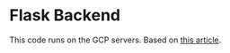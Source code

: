 # Flask Backend

This code runs on the GCP servers. Based on [this article](https://pythonise.com/series/learning-flask/deploy-a-flask-app-nginx-uwsgi-virtual-machine).
